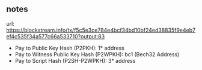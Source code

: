 ---
---
## notes

url: https://blockstream.info/tx/f5c5e3ce784e4bcf34bd10bf24ed38835f9e4eb7ef4c535f34a577c66a533710?output:83


- Pay to Public Key Hash (P2PKH): 1* address 
- Pay to Witness Public Key Hash (P2WPKH): bc1 (Bech32 Address)
- Pay to Script Hash (P2SH-P2WPKH): 3* address
